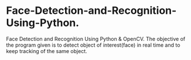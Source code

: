 # Face-Detection-and-Recognition-Using-Python.
Face Detection and Recognition Using Python &amp; OpenCV. The objective of the program given is to detect object of interest(face) in real time and to keep tracking of the same object.

